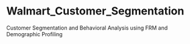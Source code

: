 # Walmart_Customer_Segmentation
Customer Segmentation and Behavioral Analysis using FRM and Demographic Profiling

